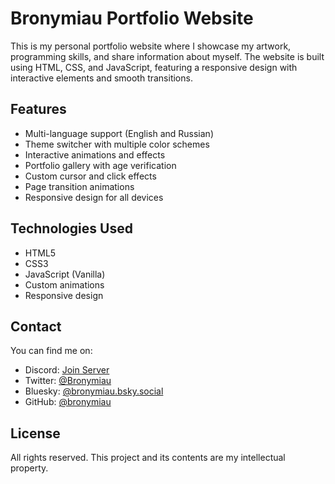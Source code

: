 # Bronymiau Portfolio Website

This is my personal portfolio website where I showcase my artwork, programming skills, and share information about myself. The website is built using HTML, CSS, and JavaScript, featuring a responsive design with interactive elements and smooth transitions.

## Features

- Multi-language support (English and Russian)
- Theme switcher with multiple color schemes
- Interactive animations and effects
- Portfolio gallery with age verification
- Custom cursor and click effects
- Page transition animations
- Responsive design for all devices

## Technologies Used

- HTML5
- CSS3
- JavaScript (Vanilla)
- Custom animations
- Responsive design

## Contact

You can find me on:
- Discord: [Join Server](https://discord.gg/XcTGFupNAy)
- Twitter: [@Bronymiau](https://x.com/Bronymiau)
- Bluesky: [@bronymiau.bsky.social](https://bsky.app/profile/bronymiau.bsky.social)
- GitHub: [@bronymiau](https://github.com/bronymiau)

## License

All rights reserved. This project and its contents are my intellectual property. 